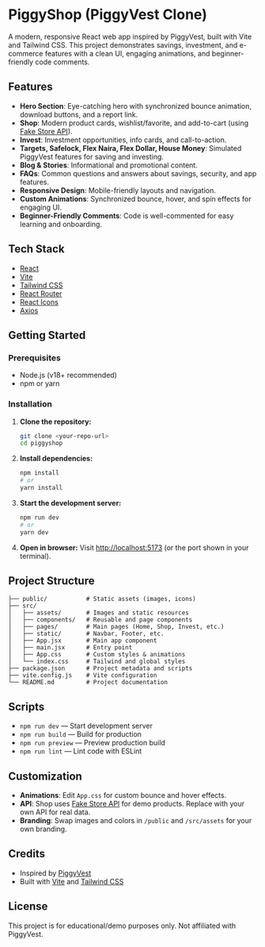 # PiggyShop (PiggyVest Clone)

A modern, responsive React web app inspired by PiggyVest, built with Vite and Tailwind CSS. This project demonstrates savings, investment, and e-commerce features with a clean UI, engaging animations, and beginner-friendly code comments.

## Features

- **Hero Section**: Eye-catching hero with synchronized bounce animation, download buttons, and a report link.
- **Shop**: Modern product cards, wishlist/favorite, and add-to-cart (using [Fake Store API](https://fakestoreapi.com/)).
- **Invest**: Investment opportunities, info cards, and call-to-action.
- **Targets, Safelock, Flex Naira, Flex Dollar, House Money**: Simulated PiggyVest features for saving and investing.
- **Blog & Stories**: Informational and promotional content.
- **FAQs**: Common questions and answers about savings, security, and app features.
- **Responsive Design**: Mobile-friendly layouts and navigation.
- **Custom Animations**: Synchronized bounce, hover, and spin effects for engaging UI.
- **Beginner-Friendly Comments**: Code is well-commented for easy learning and onboarding.

## Tech Stack

- [React](https://react.dev/)
- [Vite](https://vitejs.dev/)
- [Tailwind CSS](https://tailwindcss.com/)
- [React Router](https://reactrouter.com/)
- [React Icons](https://react-icons.github.io/react-icons/)
- [Axios](https://axios-http.com/)

## Getting Started

### Prerequisites
- Node.js (v18+ recommended)
- npm or yarn

### Installation

1. **Clone the repository:**
   ```sh
   git clone <your-repo-url>
   cd piggyshop
   ```
2. **Install dependencies:**
   ```sh
   npm install
   # or
   yarn install
   ```
3. **Start the development server:**
   ```sh
   npm run dev
   # or
   yarn dev
   ```
4. **Open in browser:**
   Visit [http://localhost:5173](http://localhost:5173) (or the port shown in your terminal).

## Project Structure

```
├── public/           # Static assets (images, icons)
├── src/
│   ├── assets/       # Images and static resources
│   ├── components/   # Reusable and page components
│   ├── pages/        # Main pages (Home, Shop, Invest, etc.)
│   ├── static/       # Navbar, Footer, etc.
│   ├── App.jsx       # Main app component
│   ├── main.jsx      # Entry point
│   ├── App.css       # Custom styles & animations
│   └── index.css     # Tailwind and global styles
├── package.json      # Project metadata and scripts
├── vite.config.js    # Vite configuration
└── README.md         # Project documentation
```

## Scripts
- `npm run dev` — Start development server
- `npm run build` — Build for production
- `npm run preview` — Preview production build
- `npm run lint` — Lint code with ESLint

## Customization
- **Animations**: Edit `App.css` for custom bounce and hover effects.
- **API**: Shop uses [Fake Store API](https://fakestoreapi.com/) for demo products. Replace with your own API for real data.
- **Branding**: Swap images and colors in `/public` and `/src/assets` for your own branding.

## Credits
- Inspired by [PiggyVest](https://www.piggyvest.com/)
- Built with [Vite](https://vitejs.dev/) and [Tailwind CSS](https://tailwindcss.com/)

## License
This project is for educational/demo purposes only. Not affiliated with PiggyVest.
